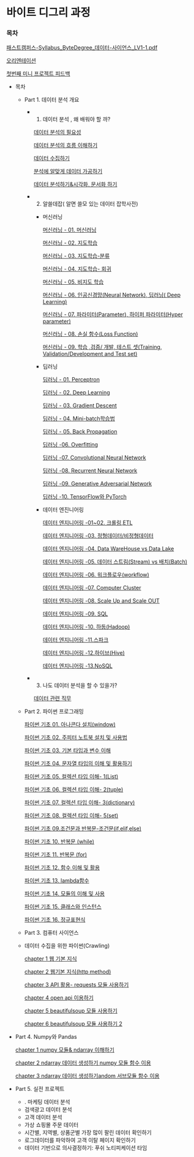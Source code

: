 # 바이트 디그리 과정

### 목차

[패스트캠퍼스-Syllabus_ByteDegree_데이터-사이언스_LV1-1.pdf](Untitled/-Syllabus_ByteDegree_-_LV1-1.pdf)

[오리엔테이션](https://www.notion.so/bc80caa9cd7f4785a500b8cc1b98fe7e)

[첫번째 미니 프로젝트 피드백](https://www.notion.so/647b5c928d384ab583083faee5419b26)

- 목차
    - Part 1. 데이터 분석 개요
        - 01. 데이터 분석 , 왜 배워야 할 까?

            [데이터 분석의 필요성](https://www.notion.so/1a4780255d0948d28bfb1a2a6e787d37)

            [데이터 분석의 흐름 이해하기](https://www.notion.so/655775143e12410fbf55fd7cf3f040f9)

            [데이터 수집하기](https://www.notion.so/5442cc81a35a4d34992d64c3d4402644)

            [분석에 알맞게 데이터 가공하기](https://www.notion.so/6ea6dd26b0324cafac6e6a23c38fc9a7)

            [데이터 분석하기&시각화, 문서화 하기](https://www.notion.so/00f100d25d084bc79644c7f674502c20)

        - 02. 알쓸데잡( 알면 쓸모 있는 데이터 잡학사전)
            - 머신러닝

                [머신러닝 - 01. 머신러닝](https://www.notion.so/01-3879155aebf442df89d42cfe16f44909)

                [머신러닝 - 02. 지도학습](https://www.notion.so/02-18f62776514742e9a1ff4617a29a16ed)

                [머신러닝 - 03. 지도학습-분류](https://www.notion.so/03-46c6376afa544b2d8ce95b0edb267bc1)

                [머신러닝 - 04. 지도학습- 회귀](https://www.notion.so/04-3c683c8e264e41c18047efe80e8d7308)

                [머신러닝 - 05. 비지도 학습](https://www.notion.so/05-447a5a8baa5c44ada6db61dcaf0711cd)

                [머신러닝 - 06. 인공신경망(Neural Network), 딥러닝( Deep Learning)](https://www.notion.so/06-Neural-Network-Deep-Learning-d6a8f476d1774822af57c3338cb77d5e)

                [머신러닝 - 07. 파라미터(Parameter), 하이퍼 파라미터(Hyper parameter)](https://www.notion.so/07-Parameter-Hyper-parameter-2a743fde3e4142c28a9ed8e3cf513f3c)

                [머신러닝 - 08. 손실 함수(Loss Function)](https://www.notion.so/08-Loss-Function-00a3bc70ba604d15add10abb25f6c4d7)

                [머신러닝 - 09. 학습 ,검증/ 개발, 테스트 셋(Training, Validation/Development and Test set)](https://www.notion.so/09-Training-Validation-Development-and-Test-set-0abee33df6fd4a448705db151212761d)

            - 딥러닝

                [딥러닝 - 01. Perceptron](https://www.notion.so/01-Perceptron-3dd42de3c8394447a72954feef89c07f)

                [딥러닝 - 02. Deep Learning](https://www.notion.so/02-Deep-Learning-570f76df5c684e468c4979cef37e331f)

                [딥러닝 - 03. Gradient Descent](https://www.notion.so/03-Gradient-Descent-8f24a4682d0c42d8a77f8112694aaee9)

                [딥러닝 - 04. Mini-batch학습법](https://www.notion.so/04-Mini-batch-51c53ee9fd9e4b398f42f0e0b33b0b14)

                [딥러닝 - 05. Back Propagation](https://www.notion.so/05-Back-Propagation-00ac24f08f794226af345d70203529b2)

                [딥러닝 -06. Overfitting](https://www.notion.so/06-Overfitting-b95cdcdda58541efb4b94820834e3c38)

                [딥러닝 -07. Convolutional Neural Network](https://www.notion.so/07-Convolutional-Neural-Network-829c3e405b76415f8ebe664fb85ae693)

                [딥러닝 -08. Recurrent Neural Network](https://www.notion.so/08-Recurrent-Neural-Network-3f73a2c4ae304fb4b398a904358fc946)

                [딥러닝 -09. Generative Adversarial Network](https://www.notion.so/09-Generative-Adversarial-Network-43fe22c309d1474ab40de6454fbbc79d)

                [딥러닝 -10. TensorFlow와 PyTorch](https://www.notion.so/10-TensorFlow-PyTorch-fd93763c0ef8489db89a8a8f93c4f378)

            - 데이터 엔진니어링

                [데이터 엔지니어링 -01~02. 크롤링,ETL](https://www.notion.so/01-02-ETL-c8dc1c9d1d2a4df8a816608d5a36a3bd)

                [데이터 엔지니어링 -03. 정형데이터/비정형데이터](https://www.notion.so/03-38898888d9f743ce9734a884338f9274)

                [데이터 엔지니어링 -04. Data WareHouse vs Data Lake](https://www.notion.so/04-Data-WareHouse-vs-Data-Lake-c622ca57bcc648038747a577d2911b8f)

                [데이터 엔지니어링 -05. 데이터 스트림(Stream) vs 배치(Batch)](https://www.notion.so/05-Stream-vs-Batch-2f0e71bec2584bcdb202b0eab906d053)

                [데이터 엔지니어링 -06. 워크플로우(workflow)](https://www.notion.so/06-workflow-50b7a7bb4b3b4c689b720a0daec12634)

                [데이터 엔지니어링 -07. Computer Cluster](https://www.notion.so/07-Computer-Cluster-d1fef748d1694aceab32c3c8b8d0b9f7)

                [데이터 엔지니어링 -08. Scale Up and Scale OUT](https://www.notion.so/08-Scale-Up-and-Scale-OUT-d32675e0b684445991867c50665e8924)

                [데이터 엔지니어링 -09. SQL](https://www.notion.so/09-SQL-bf193fa2f3214519ac69cdf3328d14b8)

                [데이터 엔지니어링 -10. 하둡(Hadoop)](https://www.notion.so/10-Hadoop-b28c884c6a47491ea2863205e0bc6f00)

                [데이터 엔지니어링 -11.스파크](https://www.notion.so/11-9cd9cfe2ff344f6bb77dbf7f993af7d6)

                [데이터 엔지니어링 -12.하이브(Hive)](https://www.notion.so/12-Hive-0bc8fdb271554860b9628660a55fb102)

                [데이터 엔지니어링 -13.NoSQL](https://www.notion.so/13-NoSQL-3d9a10365fa14c75af7e8bfa2baea89c)

        - 03. 나도 데이터 분석을 할 수 있을가?

            [데이터 관련 직무](https://www.notion.so/4860de3a7f564e0cb9c181bab76eac03)

    - Part 2. 파이썬 프로그래밍

        [파이썬 기초 01. 아나콘다 설치(window)](https://www.notion.so/01-window-b67dba81ade54e4f96b4460561f36a40)

        [파이썬 기초 02. 주피터 노트북 설치 및 사용법](https://www.notion.so/02-d7e96cefef444d9a8649beda50c9510f)

        [파이썬 기초 03. 기본 타입과 변수 이해](https://www.notion.so/03-9a980f064d7a403cb5c8efe75ca72cee)

        [파이썬 기초 04. 문자열 타입의 이해 및 활용하기](https://www.notion.so/04-f7c471eb3e094d6e89a44886d14d9b11)

        [파이썬 기초 05. 컬렉션 타입 이해- 1(List)](https://www.notion.so/05-1-List-be4b9a3e275c4bc9992360191483bde3)

        [파이썬 기초 06. 컬렉션 타입 이해- 2(tuple)](https://www.notion.so/06-2-tuple-ea6a62ea1b7b45f8aa210f274e2f8d44)

        [파이썬 기초 07. 컬렉션 타입 이해- 3(dictionary)](https://www.notion.so/07-3-dictionary-a3bac49b103d48219d7000d0be0b6a8b)

        [파이썬 기초 08. 컬렉션 타입 이해- 5(set)](https://www.notion.so/08-5-set-c6ff0cdb6d7946cfaf697faf55c30ced)

        [파이썬 기초 09.조건문과 반복문-조건문(if,elif,else)](https://www.notion.so/09-if-elif-else-9dce95b8e5fd422e80045f2910cfff4e)

        [파이썬 기초 10. 반복문 (while)](https://www.notion.so/10-while-64eaed07e50f45a9ae1272ae0699cf35)

        [파이썬 기초 11. 반복문 (for)](https://www.notion.so/11-for-3b0b5c7a804e46ccbe5cc1f26ea63d41)

        [파이썬 기초 12. 함수 이해 및 활용](https://www.notion.so/12-7aa2f77d3b7c466a9d145c2ef2ab2ce5)

        [파이썬 기초 13. lambda함수](https://www.notion.so/13-lambda-1ef4208342094c1d86997521ea3642fa)

        [파이썬 기초 14. 모듈의 이해 및 사용](https://www.notion.so/14-640b1719ca244b6492abf35bf3e185b6)

        [파이썬 기초 15. 클래스와 인스턴스](https://www.notion.so/15-4f6d60c0463f4a90ba984e025dba14b9)

        [파이썬 기초 16. 정규표현식](https://www.notion.so/16-218b785ee016420f952fd784888becfd)

    - Part 3. 컴퓨터 사이언스
    - 데이터 수집을 위한 파이썬(Crawling)

        [chapter 1 웹 기본 지식](https://www.notion.so/chapter-1-ad0432227c6844e7b61a4f4b49ba6314)

        [chapter 2 웹기본 지식(http method)](https://www.notion.so/chapter-2-http-method-1cf2e5e32f26493cb09a853e31c751fa)

        [chapter 3 API 활용- requests 모듈 사용하기](https://www.notion.so/chapter-3-API-requests-f373fa8d33be40dfb4e26f807d05171f)

        [chapter 4 open api 이용하기](https://www.notion.so/chapter-4-open-api-df6cb5a9e5bb4bf68104aed235ed323c)

        [chapter 5 beautifulsoup 모듈 사용하기](https://www.notion.so/chapter-5-beautifulsoup-b29b5da1305d45c3b3637edb307bf5da)

        [chapter 6 beautifulsoup 모듈 사용하기 2](https://www.notion.so/chapter-6-beautifulsoup-2-5c47d98ef0ef41f29e5ecb90e05f6249)

- Part 4. Numpy와 Pandas

    [chapter 1 numpy 모듈& ndarray 이해하기](https://www.notion.so/numpy-ndarray-48b90af10b064e1382f8683cd02c7980)

    [chapter 2 ndarray 데이터 생성하기 numpy 모듈 함수 이용](https://www.notion.so/Chapter-01-02-ndarray-numpy-_Before-63cb9cfd8e8448c4b102385a6bf8b431)

    [chapter 3 ndarray 데이터 생성하기andom 서브모듈 함수 이용](https://www.notion.so/Chapter-01-03-ndarray-random-_Before-a52fedabffcf4418816e9b3e5a0e5822)

- Part 5. 실전 프로젝트
    - . 마케팅 데이터 분석
    - 검색광고 데이터 분석
    - 고객 데이터 분석
    - 가상 쇼핑몰 주문 데이터
    - 시간별, 지역별, 상품군별 가장 많이 팔린 데이터 확인하기
    - 로그데이터를 파악하여 고객 이탈 페이지 확인하기
    - 데이터 기반으로 의사결정하기: 푸쉬 노티피케이션 타임